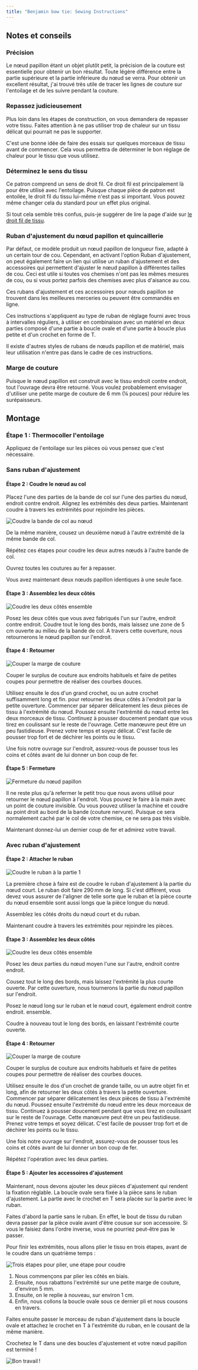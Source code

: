 ```yaml
---
title: "Benjamin bow tie: Sewing Instructions"
---
```


## Notes et conseils

### Précision

Le nœud papillon étant un objet plutôt petit, la précision de la couture est essentielle pour obtenir un bon résultat. Toute légère différence entre la partie supérieure et la partie inférieure du nœud se verra. Pour obtenir un excellent résultat, j'ai trouvé très utile de tracer les lignes de couture sur l'entoilage et de les suivre pendant la couture.

### Repassez judicieusement

Plus loin dans les étapes de construction, on vous demandera de repasser votre tissu. Faites attention à ne pas utiliser trop de chaleur sur un tissu délicat qui pourrait ne pas le supporter.

C'est une bonne idée de faire des essais sur quelques morceaux de tissu avant de commencer. Cela vous permettra de déterminer le bon réglage de chaleur pour le tissu que vous utilisez.

### Déterminez le sens du tissu

Ce patron comprend un sens de droit fil. Ce droit fil est principalement là pour être utilisé avec l'entoilage. Puisque chaque pièce de patron est entoilée, le droit fil du tissu lui-même n'est pas si important. Vous pouvez même changer cela du standard pour un effet plus original.

<Note>

Si tout cela semble très confus, puis-je suggérer de lire la page d'aide 
sur [le droit fil de tissu](/docs/sewing/fabric-grain).

</Note>

### Ruban d'ajustement du nœud papillon et quincaillerie

Par défaut, ce modèle produit un nœud papillon de longueur fixe, adapté à un certain tour de cou. Cependant, en activant l'option Ruban d'ajustement, on peut également faire un lien qui utilise un ruban d'ajustement et des accessoires qui permettent d'ajuster le nœud papillon à différentes tailles de cou. Ceci est utile si toutes vos chemises n'ont pas les mêmes mesures de cou, ou si vous portez parfois des chemises avec plus d'aisance au cou.

Ces rubans d'ajustement et ces accessoires pour nœuds papillon se trouvent dans les meilleures merceries ou peuvent être commandés en ligne.

<Note>

Ces instructions s'appliquent au type de ruban de réglage fourni avec
trous à intervalles réguliers, à utiliser en combinaison avec un matériel en deux parties
composé d'une partie à boucle ovale et d'une partie à boucle plus petite
et d'un crochet en forme de T.

Il existe d'autres styles de rubans de nœuds papillon et de matériel, mais leur utilisation n'entre pas dans le cadre de ces instructions.

</Note>

### Marge de couture

Puisque le nœud papillon est construit avec le tissu endroit contre endroit, tout l'ouvrage devra être retourné. Vous voulez probablement envisager d'utiliser une petite marge de couture de 6 mm (¼ pouces) pour réduire les surépaisseurs.

## Montage

### Étape 1 : Thermocoller l'entoilage

Appliquez de l'entoilage sur les pièces où vous pensez que c'est nécessaire.

### Sans ruban d'ajustement

#### Étape 2 : Coudre le nœud au col

Placez l'une des parties de la bande de col sur l'une des parties du nœud, endroit contre endroit. Alignez les extrémités des deux parties. Maintenant coudre à travers les extrémités pour rejoindre les pièces.

![Coudre la bande de col au nœud](step12.png)

De la même manière, cousez un deuxième nœud à l'autre extrémité de la même bande de col.

Répétez ces étapes pour coudre les deux autres nœuds à l'autre bande de col.

Ouvrez toutes les coutures au fer à repasser.

Vous avez maintenant deux nœuds papillon identiques à une seule face.

#### Étape 3 : Assemblez les deux côtés

![Coudre les deux côtés ensemble](step13.png)

Posez les deux côtés que vous avez fabriqués l'un sur l'autre, endroit contre endroit. Coudre tout le long des bords, mais laissez une zone de 5 cm ouverte au milieu de la bande de col. A travers cette ouverture, nous retournerons le nœud papillon sur l'endroit.

#### Étape 4 : Retourner

![Couper la marge de couture](step14.png)

Couper le surplus de couture aux endroits habituels et faire de petites coupes pour permettre de réaliser des courbes douces.

Utilisez ensuite le dos d'un grand crochet, ou un autre crochet suffisamment long et fin. pour retourner les deux côtés à l'endroit par la petite ouverture. Commencer par séparer délicatement les deux pièces de tissu à l'extrémité du nœud. Poussez ensuite l'extrémité du nœud entre les deux morceaux de tissu. Continuez à pousser doucement pendant que vous tirez en coulissant sur le reste de l'ouvrage. Cette manœuvre peut être un peu fastidieuse. Prenez votre temps et soyez délicat. C'est facile de pousser trop fort et de déchirer les points ou le tissu.

Une fois notre ouvrage sur l'endroit, assurez-vous de pousser tous les coins et côtés avant de lui donner un bon coup de fer.

#### Étape 5 : Fermeture

![Fermeture du nœud papillon](step15.png)

Il ne reste plus qu'à refermer le petit trou que nous avons utilisé pour retourner le nœud papillon à l'endroit. Vous pouvez le faire à la main avec un point de couture invisible. Ou vous pouvez utiliser la machine et coudre au point droit au bord de la bande (couture nervure). Puisque ce sera normalement caché par le col de votre chemise, ce ne sera pas très visible.

Maintenant donnez-lui un dernier coup de fer et admirez votre travail.

### Avec ruban d'ajustement

#### Étape 2 : Attacher le ruban

![Coudre le ruban à la partie 1](step22.png)

La première chose à faire est de coudre le ruban d'ajustement à la partie du nœud court. Le ruban doit faire 290 mm de long. Si c'est différent, vous devez vous assurer de l'aligner de telle sorte que le ruban et la pièce courte du nœud ensemble sont aussi longs que la pièce longue du nœud.

Assemblez les côtés droits du nœud court et du ruban.

Maintenant coudre à travers les extrémités pour rejoindre les pièces.

#### Étape 3 : Assemblez les deux côtés

![Coudre les deux côtés ensemble](step23.png)

Posez les deux parties du nœud moyen l'une sur l'autre, endroit contre endroit.

Cousez tout le long des bords, mais laissez l'extrémité la plus courte ouverte. Par cette ouverture, nous tournerons la partie du nœud papillon sur l'endroit.

Posez le nœud long sur le ruban et le nœud court, également endroit contre endroit. ensemble.

Coudre à nouveau tout le long des bords, en laissant l'extrémité courte ouverte.

#### Étape 4 : Retourner

![Couper la marge de couture](step14.png)

Couper le surplus de couture aux endroits habituels et faire de petites coupes pour permettre de réaliser des courbes douces.

Utilisez ensuite le dos d'un crochet de grande taille, ou un autre objet fin et long, afin de retourner les deux côtés à travers la petite ouverture. Commencer par séparer délicatement les deux pièces de tissu à l'extrémité du nœud. Poussez ensuite l'extrémité du nœud entre les deux morceaux de tissu. Continuez à pousser doucement pendant que vous tirez en coulissant sur le reste de l'ouvrage. Cette manœuvre peut être un peu fastidieuse. Prenez votre temps et soyez délicat. C'est facile de pousser trop fort et de déchirer les points ou le tissu.

Une fois notre ouvrage sur l'endroit, assurez-vous de pousser tous les coins et côtés avant de lui donner un bon coup de fer.

Répétez l'opération avec les deux parties.

#### Étape 5 : Ajouter les accessoires d'ajustement

Maintenant, nous devons ajouter les deux pièces d'ajustement qui rendent la fixation réglable. La boucle ovale sera fixée à la pièce sans le ruban d'ajustement. La partie avec le crochet en T sera placée sur la partie avec le ruban.

Faites d'abord la partie sans le ruban. En effet, le bout de tissu du ruban devra passer par la pièce ovale avant d'être cousue sur son accessoire. Si vous le faisiez dans l'ordre inverse, vous ne pourriez peut-être pas le passer.

Pour finir les extrémités, nous allons plier le tissu en trois étapes, avant de le coudre dans un quatrième temps :

![Trois étapes pour plier, une étape pour coudre](step25.png)

1. Nous commençons par plier les côtés en biais.
2. Ensuite, nous rabattons l'extrémité sur une petite marge de couture, d'environ 5 mm.
3. Ensuite, on le replie à nouveau, sur environ 1 cm.
4. Enfin, nous collons la boucle ovale sous ce dernier pli et nous cousons en travers.

Faites ensuite passer le morceau de ruban d'ajustement dans la boucle ovale et attachez le crochet en T à l'extrémité du ruban, en le cousant de la même manière.

Crochetez le T dans une des boucles d'ajustement et votre nœud papillon est terminé !

![Bon travail !](finished.gif)
